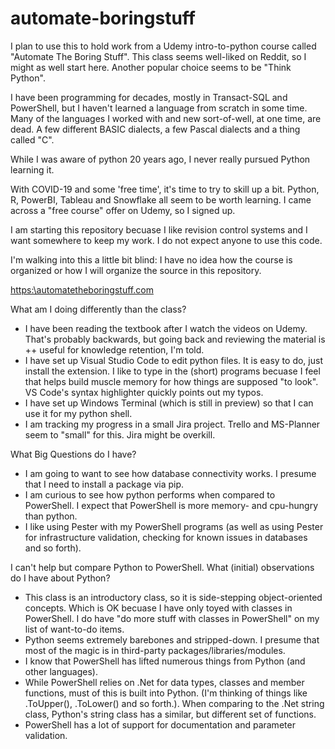 # automate-boringstuff
I plan to use this to hold work from a Udemy intro-to-python course called "Automate The Boring Stuff". This class seems well-liked on Reddit, so I might as well start here. Another popular choice seems to be "Think Python". 

I have been programming for decades, mostly in Transact-SQL and PowerShell, but I haven't learned a language from scratch in some time. Many of the languages I worked with and new sort-of-well, at one time, are dead. A few different BASIC dialects, a few Pascal dialects and a thing called "C". 

While I was aware of python 20 years ago, I never really pursued Python learning it. 

With COVID-19 and some 'free time', it's time to try to skill up a bit. Python, R, PowerBI, Tableau and Snowflake all seem to be worth learning. I came across a "free course" offer on Udemy, so I signed up.

I am starting this repository becuase I like revision control systems and I want somewhere to keep my work. I do not expect anyone to use this code.

I'm walking into this a little bit blind: I have no idea how the course is organized or how I will organize the source in this repository.


[https:\\automatetheboringstuff.com](https:\\automatetheboringstuff.com)


What am I doing differently than the class?
* I have been reading the textbook after I watch the videos on Udemy. That's probably backwards, but going back and reviewing the material is ++ useful for knowledge retention, I'm told.
* I have set up Visual Studio Code to edit python files. It is easy to do, just install the extension. I like to type in the (short) programs becuase I feel that helps build muscle memory for how things are supposed "to look". VS Code's syntax highlighter quickly points out my typos.
* I have set up Windows Terminal (which is still in preview) so that I can use it for my python shell.
* I am tracking my progress in a small Jira project. Trello and MS-Planner seem to "small" for this. Jira might be overkill.


What Big Questions do I have?
* I am going to want to see how database connectivity works. I presume that I need to install a package via pip.
* I am curious to see how python performs when compared to PowerShell. I expect that PowerShell is more memory- and cpu-hungry than python.
* I like using Pester with my PowerShell programs (as well as using Pester for infrastructure validation, checking for known issues in databases and so forth).

I can't help but compare Python to PowerShell. What (initial) observations do I have about Python? 
* This class is an introductory class, so it is side-stepping object-oriented concepts. Which is OK becuase I have only toyed with classes in PowerShell. I do have "do more stuff with classes in PowerShell" on my list of want-to-do items.
* Python seems extremely barebones and stripped-down. I presume that most of the magic is in third-party packages/libraries/modules.
* I know that PowerShell has lifted numerous things from Python (and other languages). 
* While PowerShell relies on .Net for data types, classes and member functions, must of this is built into Python. (I'm thinking of things like .ToUpper(), .ToLower() and so forth.). When comparing to the .Net string class, Python's string class has a similar, but different set of functions. 
* PowerShell has a lot of support for documentation and parameter validation.



